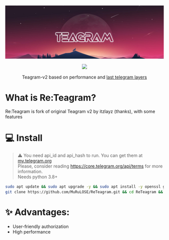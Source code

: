[![Teagram](https://github.com/MuRuLOSE/teagram-assets/raw/main/teagram_banner2v1.png)](https://t.me/UBteagram)

<p align="center">
    <img src="https://img.shields.io/github/languages/code-size/itzlayz/teagram-v2?style=for-the-badge">
</p>

<p align="center">
    Teagram-v2 based on performance and <a href="https://github.com/KurimuzonAkuma/pyrogram">last telegram layers</a>
</p>

<h1>What is Re:Teagram?</h1>
Re:Teagram is fork of original Teagram v2 by itzlayz (thanks), with some features

<h1>💻 Install</h1>

> ⚠ You need api_id and api_hash to run. You can get them at <a href="https://my.telegram.org">my.telegram.org</a> <br>
> Please, consider reading https://core.telegram.org/api/terms for more information. <br>
> Needs python 3.8+

```bash
sudo apt update && sudo apt upgrade -y && sudo apt install -y openssl git python3 python3-pip
git clone https://github.com/MuRuLOSE/ReTeagram.git && cd ReTeagram && pip install -r requirements.txt && python3 -m teagram
```

<h1>✨ Advantages:</h1>
<ul>
    <li>User-friendly authorization</b>
    <li>High performance</li>
</ul>
